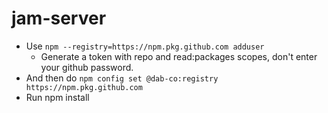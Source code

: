 # jam-server

- Use ```npm --registry=https://npm.pkg.github.com adduser```
  - Generate a token with repo and read:packages scopes, don't enter your github password.
- And then do ```npm config set @dab-co:registry https://npm.pkg.github.com```
- Run npm install

